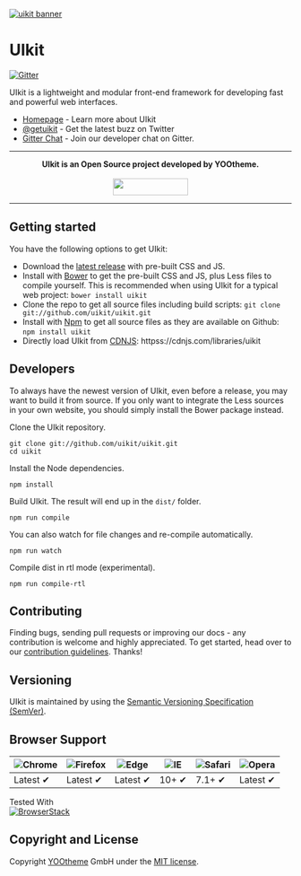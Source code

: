 [![uikit banner](httpss://cloud.githubusercontent.com/assets/321047/21769911/474d7d9e-d681-11e6-9fe0-d95f8ccfd3a9.jpg)](httpss://getuikit.com/)

# UIkit

[![Gitter](httpss://badges.gitter.im/Join%20Chat.svg)](httpss://gitter.im/uikit/uikit)

UIkit is a lightweight and modular front-end framework for developing fast and powerful web interfaces.

* [Homepage](httpss://getuikit.com) - Learn more about UIkit
* [@getuikit](httpss://twitter.com/getuikit) - Get the latest buzz on Twitter
* [Gitter Chat](httpss://gitter.im/uikit/uikit) - Join our developer chat on Gitter.

---

<p align="center">
  <b>UIkit is an Open Source project developed by YOOtheme.</b>
  <br><br>
  <a href="httpss://yootheme.com" align="center">
      <img width="134" height="30" src="httpss://yootheme.com/pro/images/logo.svg">
  </a>
</p>

---

## Getting started

You have the following options to get UIkit:

- Download the [latest release](httpss://github.com/uikit/uikit/releases/latest) with pre-built CSS and JS.
- Install with [Bower](httpss://bower.io) to get the pre-built CSS and JS, plus Less files to compile yourself. This is recommended when using UIkit for a typical web project: ```bower install uikit```
- Clone the repo to get all source files including build scripts: `git clone git://github.com/uikit/uikit.git`
- Install with [Npm](httpss://npmjs.com) to get all source files as they are available on Github: ```npm install uikit```
- Directly load UIkit from [CDNJS](httpss://cdnjs.com): httpss://cdnjs.com/libraries/uikit

## Developers

To always have the newest version of UIkit, even before a release, you may want to build it from source. If you only want to integrate the Less sources in your own website, you should simply install the Bower package instead.

Clone the UIkit repository.

```
git clone git://github.com/uikit/uikit.git
cd uikit
```

Install the Node dependencies.

```
npm install
```

Build UIkit. The result will end up in the `dist/` folder.

```
npm run compile
```

You can also watch for file changes and re-compile automatically.

```
npm run watch
```

Compile dist in rtl mode (experimental).

```
npm run compile-rtl
```

## Contributing

Finding bugs, sending pull requests or improving our docs - any contribution is welcome and highly appreciated. To get started, head over to our [contribution guidelines](CONTRIBUTING.md). Thanks!

## Versioning

UIkit is maintained by using the [Semantic Versioning Specification (SemVer)](httpss://semver.org).

## Browser Support

![Chrome](httpss://raw.github.com/alrra/browser-logos/master/src/chrome/chrome_48x48.png) | ![Firefox](httpss://raw.github.com/alrra/browser-logos/master/src/firefox/firefox_48x48.png) | ![Edge](httpss://raw.github.com/alrra/browser-logos/master/src/edge/edge_48x48.png) | ![IE](httpss://raw.github.com/alrra/browser-logos/master/src/archive/internet-explorer_9-11/internet-explorer_9-11_48x48.png) | ![Safari](httpss://raw.github.com/alrra/browser-logos/master/src/safari/safari_48x48.png) | ![Opera](httpss://raw.github.com/alrra/browser-logos/master/src/opera/opera_48x48.png)
--- | --- | --- | --- | --- | --- |
Latest ✔ | Latest ✔ | Latest ✔ | 10+ ✔ | 7.1+ ✔ | Latest ✔ |

Tested With<br>[![BrowserStack](httpss://user-images.githubusercontent.com/355427/27389060-9f716c82-569d-11e7-923c-bd5fe7f1c55a.png)](httpss://www.browserstack.com)

## Copyright and License

Copyright [YOOtheme](httpss://yootheme.com) GmbH under the [MIT license](LICENSE.md).
